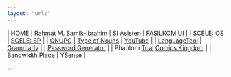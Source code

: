 ```yaml
---
layout: "urls"
---
```


| [HOME](https://home.vlsm.org) | [Rahmat M. Samik-Ibrahim](https://rahmatm.samik-ibrahim.vlsm.org/) | [SI Asisten](https://siasisten.cs.ui.ac.id/)  | [FASILKOM UI](https://www.cs.ui.ac.id/) |
| [SCELE: OS](https://scele.cs.ui.ac.id/course/view.php?id=3020) | [SCELE: SP](https://scele.cs.ui.ac.id/mod/forum/view.php?id=51640) |
| [GNUPG](https://gnupg.org/) | [Type of Nouns](https://youtu.be/a0PS8emW6Qo) | [YouTube](https://www.youtube.com/) |
| [LanguageTool](https://languagetoolplus.com/) | [Grammarly](https://grammarly.com/) |
| [Password Generator](https://passwordsgenerator.net/) |
| Phantom [Trial](http://www.phantomtrail.com/daily-comic-strips/Phantom) [Comics Kingdom](https://www.comicskingdom.com/phantom) |
| [Bandwidth Place](https://www.bandwidthplace.com/) | [YSense](https://www.ysense.com/) | 

~             


